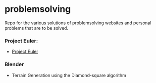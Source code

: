 # problemsolving
Repo for the various solutions of problemsolving websites and personal problems
that are to be solved.


### Project Euler:
- [Project Euler](https://projecteuler.net)


### Blender
- Terrain Generation using the Diamond-square algorithm
